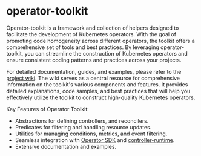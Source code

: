 # operator-toolkit

Operator-toolkit is a framework and collection of helpers designed to facilitate the development of Kubernetes
operators. With the goal of promoting code homogeneity across different operators, the toolkit offers a comprehensive
set of tools and best practices. By leveraging operator-toolkit, you can streamline the construction of Kubernetes operators and ensure consistent coding
patterns and practices across your projects.

For detailed documentation, guides, and examples, please refer to the
[project wiki](https://github.com/redhat-appstudio/operator-toolkit/wiki). The wiki serves as a
central resource for comprehensive information on the toolkit's various components and features. It provides detailed
explanations, code samples, and best practices that will help you effectively utilize the toolkit to construct
high-quality Kubernetes operators.

Key Features of Operator Toolkit:
- Abstractions for defining controllers, and reconcilers.
- Predicates for filtering and handling resource updates.
- Utilities for managing conditions, metrics, and event filtering.
- Seamless integration with [Operator SDK](https://sdk.operatorframework.io/) and [controller-runtime](https://github.com/kubernetes-sigs/controller-runtime).
- Extensive documentation and examples.

